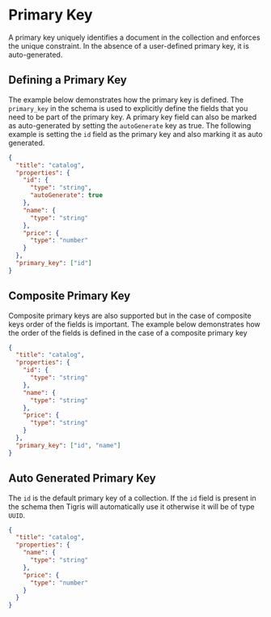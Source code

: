 # Primary Key

A primary key uniquely identifies a document in the collection and enforces
the unique constraint. In the absence of a user-defined primary key, it is
auto-generated.

## Defining a Primary Key

The example below demonstrates how the primary key is defined. The `primary_key` in the schema is used to explicitly
define the fields that you need to be part of the primary key. A primary key field can also be marked as auto-generated
by setting the `autoGenerate` key as true. The following example is setting the `id` field as the primary key and also
marking it as auto generated.

```json
{
  "title": "catalog",
  "properties": {
    "id": {
      "type": "string",
      "autoGenerate": true
    },
    "name": {
      "type": "string"
    },
    "price": {
      "type": "number"
    }
  },
  "primary_key": ["id"]
}
```

## Composite Primary Key

Composite primary keys are also supported but in the case of composite keys
order of the fields is important. The example below demonstrates how the order of the
fields is defined in the case of a composite primary key

```json
{
  "title": "catalog",
  "properties": {
    "id": {
      "type": "string"
    },
    "name": {
      "type": "string"
    },
    "price": {
      "type": "string"
    }
  },
  "primary_key": ["id", "name"]
}
```

## Auto Generated Primary Key

The `id` is the default primary key of a collection. If the `id`
field is present in the schema then Tigris will automatically use it otherwise it will be of type `UUID`.

```json
{
  "title": "catalog",
  "properties": {
    "name": {
      "type": "string"
    },
    "price": {
      "type": "number"
    }
  }
}
```
